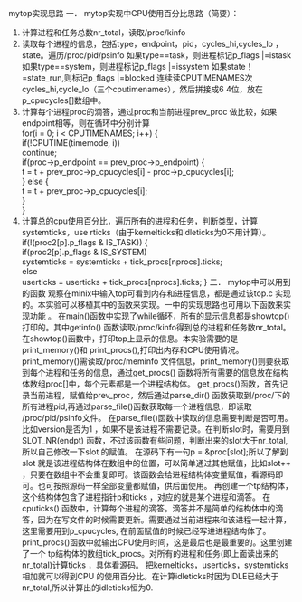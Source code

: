 mytop实现思路 
一． mytop实现中CPU使用百分比思路（简要）： 
1. 计算进程和任务总数nr_total，读取/proc/kinfo 
2. 读取每个进程的信息，包括type，endpoint，pid，cycles_hi,cycles_lo ，state。遍历/proc/pid/psinfo 如果type==task，则进程标记p_flags |=istask 如果type==system，则进程标记p_flags |=issystem 如果state！=state_run,则标记p_flags |=blocked 连续读CPUTIMENAMES次cycles_hi,cycle_lo（三个cputimenames），然后拼接成6 4位，放在p_cpucycles[]数组中。 
3. 计算每个进程proc的滴答，通过proc和当前进程prev_proc 做比较，如果endpoint相等，则在循环中分别计算     
for(i = 0; i < CPUTIMENAMES; i++) {        
if(!CPUTIME(timemode, i))            
continue;        
if(proc->p_endpoint == prev_proc->p_endpoint) {            
t = t + prev_proc->p_cpucycles[i] - proc->p_cpucycles[i];        
} else {            
t = t + prev_proc->p_cpucycles[i];        
}    
} 
4. 计算总的cpu使用百分比，遍历所有的进程和任务，判断类型，计算systemticks，use rticks（由于kernelticks和idleticks为0不用计算）。  
if(!(proc2[p].p_flags & IS_TASK)) {            
if(proc2[p].p_flags & IS_SYSTEM)                
systemticks = systemticks + tick_procs[nprocs].ticks;            
else                
userticks = userticks + tick_procs[nprocs].ticks;        }
二． mytop中可以用到的函数 观察在minix中输入top可看到内存和进程信息，都是通过该top.c 实现的。本实验可以移植其中的函数来实现。一中的实现思路也可用以下函数来实现功能 。 
在main()函数中实现了while循环，所有的显示信息都是showtop()打印的。其中getinfo() 函数读取/proc/kinfo得到总的进程和任务数nr_total。 
在showtop()函数中，打印top上显示的信息。本实验需要的是print_memory()和 print_procs(),打印出内存和CPU使用情况。
print_memory()需读取/proc/meminfo 文件信息，print_memory()则要获取到每个进程和任务的信息，通过get_procs() 函数将所有需要的信息放在结构体数组proc[]中，每个元素都是一个进程结构体。    get_procs()函数，首先记录当前进程，赋值给prev_proc，然后通过parse_dir() 函数获取到/proc/下的所有进程pid,再通过parse_file()函数获取每一个进程信息，即读取 /proc/pid/psinfo文件。 
在parse_file()函数中读取的信息需要判断是否可用。比如version是否为1 ，如果不是该进程不需要记录。在判断slot时，需要用到SLOT_NR(endpt) 函数，不过该函数有些问题，判断出来的slot大于nr_total,所以自己修改一下slot 的赋值。
在源码下有一句p = &proc[slot];所以了解到slot 就是该进程结构体在数组中的位置，可以简单通过其他赋值，比如slot++ ，只要在数组中不会重复即可。该函数会给进程结构体变量赋值，看源码即可。也可按照源码一样全部变量都赋值，供后面使用。 再创建一个tp结构体，这个结构体包含了进程指针p和ticks ，对应的就是某个进程和滴答。 
在cputicks() 函数中，计算每个进程的滴答。滴答并不是简单的结构体中的滴答，因为在写文件的时候需要更新。需要通过当前进程来和该进程一起计算，这里需要用到p_cpucycles, 在前面赋值的时候已经写进进程结构体了。 
print_procs()函数中就输出CPU使用时间，这是最后也是最重要的。这里创建了一个 tp结构体的数组tick_procs。对所有的进程和任务(即上面读出来的nr_total)计算ticks ，具体看源码。
把kernelticks，userticks，systemticks相加就可以得到CPU 的使用百分比。在计算idleticks时因为IDLE已经大于nr_total,所以计算出的idleticks恒为0.
